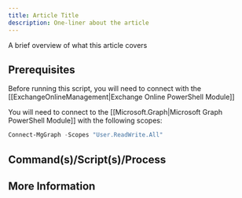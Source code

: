 ```yaml
---
title: Article Title
description: One-liner about the article
---
```


A brief overview of what this article covers

## Prerequisites

Before running this script, you will need to connect with the [[ExchangeOnlineManagement|Exchange Online PowerShell Module]]

You will need to connect to the [[Microsoft.Graph|Microsoft Graph PowerShell Module]] with the following scopes:

  ```PowerShell
  Connect-MgGraph -Scopes "User.ReadWrite.All"
  ```
## Command(s)/Script(s)/Process

## More Information
